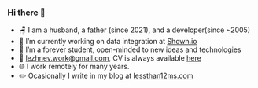 ### Hi there 👋

- 🪑 I am a husband, a father (since 2021), and a developer(since ~2005)
- 🔭 I’m currently working on data integration at [Shown.io](https://shown.io)
- 🌱 I’m a forever student, open-minded to new ideas and technologies
- 📧 lezhnev.work@gmail.com, CV is always available [here](https://docs.google.com/document/d/e/2PACX-1vRbXLlF8STkvjHuox3JB_7aVsKlrQwHUttn74DNLD6uBuwuiQ9FGq1WBtxxfdPdON8TiMpL5-u1gPvv/pub)
- 🌐 I work remotely for many years.
- ✏️ Ocasionally I write in my blog at [lessthan12ms.com](https://lessthan12ms.com)
